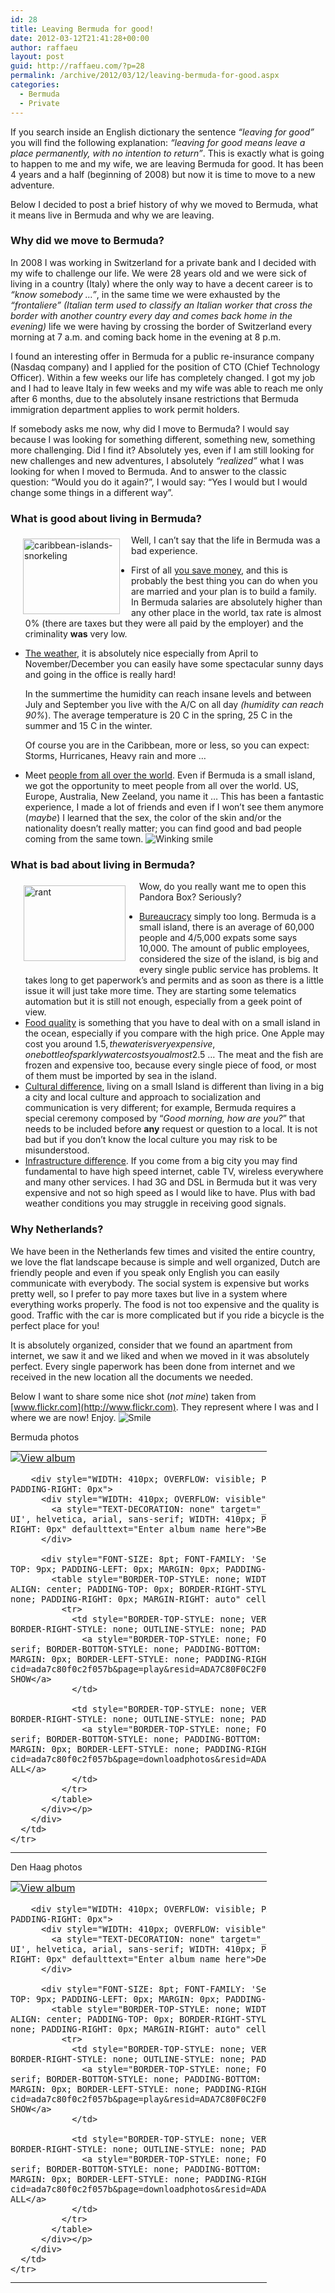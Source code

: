 ```yaml
---
id: 28
title: Leaving Bermuda for good!
date: 2012-03-12T21:41:28+00:00
author: raffaeu
layout: post
guid: http://raffaeu.com/?p=28
permalink: /archive/2012/03/12/leaving-bermuda-for-good.aspx
categories:
  - Bermuda
  - Private
---
```

If you search inside an English dictionary the sentence _“leaving for good”_ you will find the following explanation: _“leaving for good means leave a place permanently, with no intention to return”_. This is exactly what is going to happen to me and my wife, we are leaving Bermuda for good. It has been 4 years and a half (beginning of 2008) but now it is time to move to a new adventure.

Below I decided to post a brief history of why we moved to Bermuda, what it means live in Bermuda and why we are leaving. 

### Why did we move to Bermuda?

In 2008 I was working in Switzerland for a private bank and I decided with my wife to challenge our life. We were 28 years old and we were sick of living in a country (Italy) where the only way to have a decent career is to _“know somebody …”_, in the same time we were exhausted by the _“frontaliere” (Italian term used to classify an Italian worker that cross the border with another country every day and comes back home in the evening)_ life we were having by crossing the border of Switzerland every morning at 7 a.m. and coming back home in the evening at 8 p.m.

I found an interesting offer in Bermuda for a public re-insurance company (Nasdaq company) and I applied for the position of CTO (Chief Technology Officer). Within a few weeks our life has completely changed. I got my job and I had to leave Italy in few weeks and my wife was able to reach me only after 6 months, due to the absolutely insane restrictions that Bermuda immigration department applies to work permit holders.

If somebody asks me now, why did I move to Bermuda? I would say because I was looking for something different, something new, something more challenging. Did I find it? Absolutely yes, even if I am still looking for new challenges and new adventures, I absolutely _“realized”_ what I was looking for when I moved to Bermuda. And to answer to the classic question: “Would you do it again?”, I would say: “Yes I would but I would change some things in a different way”. 

### What is good about living in Bermuda?

[<img title="caribbean-islands-snorkeling" style="BORDER-LEFT-WIDTH: 0px; BORDER-RIGHT-WIDTH: 0px; BACKGROUND-IMAGE: none; BORDER-BOTTOM-WIDTH: 0px; FLOAT: left; PADDING-TOP: 0px; PADDING-LEFT: 0px; MARGIN: 6px 18px 6px 20px; DISPLAY: inline; PADDING-RIGHT: 0px; BORDER-TOP-WIDTH: 0px" border="0" alt="caribbean-islands-snorkeling" align="left" width="155" height="121" src="http://raffaeu.com/wp-content/uploads/2013/03/3fefb038-c15e-416e-ab27-77c3d21bd7eecaribbean-islands-snorkeling_thumb.jpg" />](http://raffaeu.com/wp-content/uploads/2013/03/c8f5e793-f676-4da2-8dd6-de955ef5a694caribbean-islands-snorkeling_2.jpg)Well, I can’t say that the life in Bermuda was a bad experience. 

  * First of all <u>you save money</u>, and this is probably the best thing you can do when you are married and your plan is to build a family. In Bermuda salaries are absolutely higher than any other place in the world, tax rate is almost 0% (there are taxes but they were all paid by the employer) and the criminality **was** very low. 
  * <u>The weather</u>, it is absolutely nice especially from April to November/December you can easily have some spectacular sunny days and going in the office is really hard! 
      
    In the summertime the humidity can reach insane levels and between July and September you live with the A/C on all day _(humidity can reach 90%_). The average temperature is 20 C in the spring, 25 C in the summer and 15 C in the winter. 
      
    Of course you are in the Caribbean, more or less, so you can expect: Storms, Hurricanes, Heavy rain and more … 
  * Meet <u>people from all over the world</u>. Even if Bermuda is a small island, we got the opportunity to meet people from all over the world. US, Europe, Australia, New Zeeland, you name it … This has been a fantastic experience, I made a lot of friends and even if I won’t see them anymore (_maybe_) I learned that the sex, the color of the skin and/or the nationality doesn’t really matter; you can find good and bad people coming from the same town.  <img class="wlEmoticon wlEmoticon-winkingsmile" style="BORDER-TOP-STYLE: none; BORDER-BOTTOM-STYLE: none; BORDER-RIGHT-STYLE: none; BORDER-LEFT-STYLE: none" alt="Winking smile" src="http://raffaeu.com/wp-content/uploads/2013/03/d5d1a821-1680-411c-9cae-b24c88c99373wlEmoticon-winkingsmile_2.png" />

### What is bad about living in Bermuda?

[<img title="rant" style="BORDER-LEFT-WIDTH: 0px; BORDER-RIGHT-WIDTH: 0px; BACKGROUND-IMAGE: none; BORDER-BOTTOM-WIDTH: 0px; FLOAT: left; PADDING-TOP: 0px; PADDING-LEFT: 0px; MARGIN: 7px 22px 11px 21px; DISPLAY: inline; PADDING-RIGHT: 0px; BORDER-TOP-WIDTH: 0px" border="0" alt="rant" align="left" width="163" height="121" src="http://raffaeu.com/wp-content/uploads/2013/03/5e291464-f542-49f1-a60e-3fada2d82688rant_thumb.jpg" />](http://raffaeu.com/wp-content/uploads/2013/03/abdf7ff1-435e-401d-bf14-aa5b9bf88c95rant_2.jpg)Wow, do you really want me to open this Pandora Box? Seriously?

  * <u>Bureaucracy</u> simply too long. Bermuda is a small island, there is an average of 60,000 people and 4/5,000 expats some says 10,000. The amount of public employees, considered the size of the island, is big and every single public service has problems. It takes long to get paperwork&#8217;s and permits and as soon as there is a little issue it will just take more time. They are starting some telematics automation but it is still not enough, especially from a geek point of view. 
  * <u>Food quality</u> is something that you have to deal with on a small island in the ocean, especially if you compare with the high price. One Apple may cost you around 1.5$,the water is very expensive, one bottle of sparkly water costs you almost 2.5$ … The meat and the fish are frozen and expensive too, because every single piece of food, or most of them must be imported by sea in the island.  
  * <u>Cultural difference</u>, living on a small Island is different than living in a big a city and local culture and approach to socialization and communication is very different; for example, Bermuda requires a special ceremony composed by “_Good morning, how are you?_” that needs to be included before **any** request or question to a local. It is not bad but if you don’t know the local culture you may risk to be misunderstood. 
  * <u>Infrastructure difference</u>. If you come from a big city you may find fundamental to have high speed internet, cable TV, wireless everywhere and many other services. I had 3G and DSL in Bermuda but it was very expensive and not so high speed as I would like to have. Plus with bad weather conditions you may struggle in receiving good signals. 

### Why Netherlands?

We have been in the Netherlands few times and visited the entire country, we love the flat landscape because is simple and well organized, Dutch are  friendly people and even if you speak only English you can easily communicate with everybody. The social system is expensive but works pretty well, so I prefer to pay more taxes but live in a system where everything works properly. The food is not too expensive and the quality is good. Traffic with the car is more complicated but if you ride a bicycle is the perfect place for you!

It is absolutely organized, consider that we found an apartment from internet, we saw it and we liked and when we moved in it was absolutely perfect. Every single paperwork has been done from internet and we received in the new location all the documents we needed. 

Below I want to share some nice shot (_not mine_) taken from [www.flickr.com](http://www.flickr.com). They represent where I was and I where we are now! Enjoy. <img class="wlEmoticon wlEmoticon-smile" style="BORDER-TOP-STYLE: none; BORDER-BOTTOM-STYLE: none; BORDER-RIGHT-STYLE: none; BORDER-LEFT-STYLE: none" alt="Smile" src="http://raffaeu.com/wp-content/uploads/2013/03/492d1695-c4ec-4c53-8d0a-d4bffb683cebwlEmoticon-smile_2.png" />   

Bermuda photos

<div id="scid:66721397-FF69-4ca6-AEC4-17E6B3208830:a8c3034a-20bf-4866-8bea-9976134a4c60" class="wlWriterEditableSmartContent" style="FLOAT: none; PADDING-BOTTOM: 0px; PADDING-TOP: 0px; PADDING-LEFT: 0px; MARGIN: 0px; DISPLAY: inline; PADDING-RIGHT: 0px">
  <table style="BORDER-TOP-STYLE: none; WIDTH: 410px; BORDER-COLLAPSE: collapse; BORDER-BOTTOM-STYLE: none; PADDING-BOTTOM: 0px; PADDING-TOP: 0px; BORDER-RIGHT-STYLE: none; OUTLINE-STYLE: none; PADDING-LEFT: 0px; MARGIN: 0px; BORDER-LEFT-STYLE: none; PADDING-RIGHT: 0px" cellspacing="0" cellpadding="0" border="0">
    <tr>
      <td style="BORDER-TOP-STYLE: none; WIDTH: auto; BORDER-BOTTOM-STYLE: none; PADDING-BOTTOM: 0px; PADDING-TOP: 0px; BORDER-RIGHT-STYLE: none; OUTLINE-STYLE: none; PADDING-LEFT: 0px; MARGIN: 0px; BORDER-LEFT-STYLE: none; PADDING-RIGHT: 0px">
        <a style="BORDER-TOP-STYLE: none; BORDER-BOTTOM-STYLE: none; PADDING-BOTTOM: 0px; PADDING-TOP: 0px; BORDER-RIGHT-STYLE: none; OUTLINE-STYLE: none; PADDING-LEFT: 0px; MARGIN: 0px; BORDER-LEFT-STYLE: none; PADDING-RIGHT: 0px" target="_blank" href="Photomail&Bpub=SDX.Photos"><img title="View album" style="BORDER-LEFT-WIDTH: 0px; BORDER-RIGHT-WIDTH: 0px; VERTICAL-ALIGN: bottom; BACKGROUND: none transparent scroll repeat 0% 0%; BORDER-BOTTOM-WIDTH: 0px; PADDING-BOTTOM: 0px; PADDING-TOP: 0px; OUTLINE-STYLE: none; PADDING-LEFT: 0px; MARGIN: 0px; PADDING-RIGHT: 0px; BORDER-TOP-WIDTH: 0px" alt="View album" src="http://raffaeu.com/wp-content/uploads/2013/03/29b36898-d550-41e0-aa2c-af5abc23e0a3Bermuda%20hrd.jpg" /></a></p> 
        
        <div style="WIDTH: 410px; OVERFLOW: visible; PADDING-BOTTOM: 0px; TEXT-ALIGN: center; PADDING-TOP: 0px; PADDING-LEFT: 0px; MARGIN: 0px; PADDING-RIGHT: 0px">
          <div style="WIDTH: 410px; OVERFLOW: visible">
            <a style="TEXT-DECORATION: none" target="_blank" href="Photomail&Bpub=SDX.Photos"><span style="FONT-SIZE: 26pt; FONT-FAMILY: 'Segoe UI', helvetica, arial, sans-serif; WIDTH: 410px; PADDING-BOTTOM: 0px; PADDING-TOP: 0px; PADDING-LEFT: 0px; LINE-HEIGHT: 1.26em; PADDING-RIGHT: 0px" defaulttext="Enter album name here">Bermuda</span></a>
          </div>
          
          <div style="FONT-SIZE: 8pt; FONT-FAMILY: 'Segoe UI', helvetica, arial, sans-serif; PADDING-BOTTOM: 0px; TEXT-ALIGN: center; PADDING-TOP: 9px; PADDING-LEFT: 0px; MARGIN: 0px; PADDING-RIGHT: 0px">
            <table style="BORDER-TOP-STYLE: none; WIDTH: auto; BORDER-COLLAPSE: collapse; BORDER-BOTTOM-STYLE: none; PADDING-BOTTOM: 0px; TEXT-ALIGN: center; PADDING-TOP: 0px; BORDER-RIGHT-STYLE: none; OUTLINE-STYLE: none; PADDING-LEFT: 0px; MARGIN-LEFT: auto; BORDER-LEFT-STYLE: none; PADDING-RIGHT: 0px; MARGIN-RIGHT: auto" cellspacing="0" cellpadding="0" border="0">
              <tr>
                <td style="BORDER-TOP-STYLE: none; VERTICAL-ALIGN: top; BORDER-BOTTOM-STYLE: none; PADDING-BOTTOM: 6px; PADDING-TOP: 6px; BORDER-RIGHT-STYLE: none; OUTLINE-STYLE: none; PADDING-LEFT: 0px; MARGIN: 0px; BORDER-LEFT-STYLE: none; PADDING-RIGHT: 12px">
                  <a style="BORDER-TOP-STYLE: none; FONT-SIZE: 8pt; TEXT-DECORATION: none; FONT-FAMILY: 'Segoe UI', helvetica, arial, sans-serif; BORDER-BOTTOM-STYLE: none; PADDING-BOTTOM: 0px; PADDING-TOP: 0px; BORDER-RIGHT-STYLE: none; OUTLINE-STYLE: none; PADDING-LEFT: 0px; MARGIN: 0px; BORDER-LEFT-STYLE: none; PADDING-RIGHT: 0px" target="_blank" border="0" href="https://skydrive.live.com/redir.aspx?cid=ada7c80f0c2f057b&page=play&resid=ADA7C80F0C2F057B!329&type=5&authkey=!AGnKkw_CO4KXRsw&Bsrc=Photomail&Bpub=SDX.Photos">VIEW SLIDE SHOW</a>
                </td>
                
                <td style="BORDER-TOP-STYLE: none; VERTICAL-ALIGN: top; BORDER-BOTTOM-STYLE: none; PADDING-BOTTOM: 6px; PADDING-TOP: 6px; BORDER-RIGHT-STYLE: none; OUTLINE-STYLE: none; PADDING-LEFT: 0px; MARGIN: 0px; BORDER-LEFT-STYLE: none; PADDING-RIGHT: 0px">
                  <a style="BORDER-TOP-STYLE: none; FONT-SIZE: 8pt; TEXT-DECORATION: none; FONT-FAMILY: 'Segoe UI', helvetica, arial, sans-serif; BORDER-BOTTOM-STYLE: none; PADDING-BOTTOM: 0px; PADDING-TOP: 0px; BORDER-RIGHT-STYLE: none; OUTLINE-STYLE: none; PADDING-LEFT: 0px; MARGIN: 0px; BORDER-LEFT-STYLE: none; PADDING-RIGHT: 0px" target="_blank" border="0" href="https://skydrive.live.com/redir.aspx?cid=ada7c80f0c2f057b&page=downloadphotos&resid=ADA7C80F0C2F057B!329&type=5&Bsrc=Photomail&Bpub=SDX.Photos&authkey=!AGnKkw_CO4KXRsw">DOWNLOAD ALL</a>
                </td>
              </tr>
            </table>
          </div></p>
        </div>
      </td>
    </tr>
  </table>
</div>

Den Haag photos

<div id="scid:66721397-FF69-4ca6-AEC4-17E6B3208830:f806c4dc-0190-46a0-8c2a-1827d6e1f627" class="wlWriterEditableSmartContent" style="FLOAT: none; PADDING-BOTTOM: 0px; PADDING-TOP: 0px; PADDING-LEFT: 0px; MARGIN: 0px; DISPLAY: inline; PADDING-RIGHT: 0px">
  <table style="BORDER-TOP-STYLE: none; WIDTH: 410px; BORDER-COLLAPSE: collapse; BORDER-BOTTOM-STYLE: none; PADDING-BOTTOM: 0px; PADDING-TOP: 0px; BORDER-RIGHT-STYLE: none; OUTLINE-STYLE: none; PADDING-LEFT: 0px; MARGIN: 0px; BORDER-LEFT-STYLE: none; PADDING-RIGHT: 0px" cellspacing="0" cellpadding="0" border="0">
    <tr>
      <td style="BORDER-TOP-STYLE: none; WIDTH: auto; BORDER-BOTTOM-STYLE: none; PADDING-BOTTOM: 0px; PADDING-TOP: 0px; BORDER-RIGHT-STYLE: none; OUTLINE-STYLE: none; PADDING-LEFT: 0px; MARGIN: 0px; BORDER-LEFT-STYLE: none; PADDING-RIGHT: 0px">
        <a style="BORDER-TOP-STYLE: none; BORDER-BOTTOM-STYLE: none; PADDING-BOTTOM: 0px; PADDING-TOP: 0px; BORDER-RIGHT-STYLE: none; OUTLINE-STYLE: none; PADDING-LEFT: 0px; MARGIN: 0px; BORDER-LEFT-STYLE: none; PADDING-RIGHT: 0px" target="_blank" href="https://skydrive.live.com/redir.aspx?cid=ada7c80f0c2f057b&page=play&resid=ADA7C80F0C2F057B!333&type=5&authkey=!AKVkGdn_c73mAuk&Bsrc=Photomail&Bpub=SDX.Photos"><img title="View album" style="BORDER-LEFT-WIDTH: 0px; BORDER-RIGHT-WIDTH: 0px; VERTICAL-ALIGN: bottom; BACKGROUND: none transparent scroll repeat 0% 0%; BORDER-BOTTOM-WIDTH: 0px; PADDING-BOTTOM: 0px; PADDING-TOP: 0px; OUTLINE-STYLE: none; PADDING-LEFT: 0px; MARGIN: 0px; PADDING-RIGHT: 0px; BORDER-TOP-WIDTH: 0px" alt="View album" src="http://raffaeu.com/wp-content/uploads/2013/03/9886c372-7427-4394-943e-b13128c68ae6Den%20Haag.jpg" /></a></p> 
        
        <div style="WIDTH: 410px; OVERFLOW: visible; PADDING-BOTTOM: 0px; TEXT-ALIGN: center; PADDING-TOP: 0px; PADDING-LEFT: 0px; MARGIN: 0px; PADDING-RIGHT: 0px">
          <div style="WIDTH: 410px; OVERFLOW: visible">
            <a style="TEXT-DECORATION: none" target="_blank" href="Photomail&Bpub=SDX.Photos"><span style="FONT-SIZE: 26pt; FONT-FAMILY: 'Segoe UI', helvetica, arial, sans-serif; WIDTH: 410px; PADDING-BOTTOM: 0px; PADDING-TOP: 0px; PADDING-LEFT: 0px; LINE-HEIGHT: 1.26em; PADDING-RIGHT: 0px" defaulttext="Enter album name here">Den Haag</span></a>
          </div>
          
          <div style="FONT-SIZE: 8pt; FONT-FAMILY: 'Segoe UI', helvetica, arial, sans-serif; PADDING-BOTTOM: 0px; TEXT-ALIGN: center; PADDING-TOP: 9px; PADDING-LEFT: 0px; MARGIN: 0px; PADDING-RIGHT: 0px">
            <table style="BORDER-TOP-STYLE: none; WIDTH: auto; BORDER-COLLAPSE: collapse; BORDER-BOTTOM-STYLE: none; PADDING-BOTTOM: 0px; TEXT-ALIGN: center; PADDING-TOP: 0px; BORDER-RIGHT-STYLE: none; OUTLINE-STYLE: none; PADDING-LEFT: 0px; MARGIN-LEFT: auto; BORDER-LEFT-STYLE: none; PADDING-RIGHT: 0px; MARGIN-RIGHT: auto" cellspacing="0" cellpadding="0" border="0">
              <tr>
                <td style="BORDER-TOP-STYLE: none; VERTICAL-ALIGN: top; BORDER-BOTTOM-STYLE: none; PADDING-BOTTOM: 6px; PADDING-TOP: 6px; BORDER-RIGHT-STYLE: none; OUTLINE-STYLE: none; PADDING-LEFT: 0px; MARGIN: 0px; BORDER-LEFT-STYLE: none; PADDING-RIGHT: 12px">
                  <a style="BORDER-TOP-STYLE: none; FONT-SIZE: 8pt; TEXT-DECORATION: none; FONT-FAMILY: 'Segoe UI', helvetica, arial, sans-serif; BORDER-BOTTOM-STYLE: none; PADDING-BOTTOM: 0px; PADDING-TOP: 0px; BORDER-RIGHT-STYLE: none; OUTLINE-STYLE: none; PADDING-LEFT: 0px; MARGIN: 0px; BORDER-LEFT-STYLE: none; PADDING-RIGHT: 0px" target="_blank" border="0" href="https://skydrive.live.com/redir.aspx?cid=ada7c80f0c2f057b&page=play&resid=ADA7C80F0C2F057B!333&type=5&authkey=!AKVkGdn_c73mAuk&Bsrc=Photomail&Bpub=SDX.Photos">VIEW SLIDE SHOW</a>
                </td>
                
                <td style="BORDER-TOP-STYLE: none; VERTICAL-ALIGN: top; BORDER-BOTTOM-STYLE: none; PADDING-BOTTOM: 6px; PADDING-TOP: 6px; BORDER-RIGHT-STYLE: none; OUTLINE-STYLE: none; PADDING-LEFT: 0px; MARGIN: 0px; BORDER-LEFT-STYLE: none; PADDING-RIGHT: 0px">
                  <a style="BORDER-TOP-STYLE: none; FONT-SIZE: 8pt; TEXT-DECORATION: none; FONT-FAMILY: 'Segoe UI', helvetica, arial, sans-serif; BORDER-BOTTOM-STYLE: none; PADDING-BOTTOM: 0px; PADDING-TOP: 0px; BORDER-RIGHT-STYLE: none; OUTLINE-STYLE: none; PADDING-LEFT: 0px; MARGIN: 0px; BORDER-LEFT-STYLE: none; PADDING-RIGHT: 0px" target="_blank" border="0" href="https://skydrive.live.com/redir.aspx?cid=ada7c80f0c2f057b&page=downloadphotos&resid=ADA7C80F0C2F057B!333&type=5&Bsrc=Photomail&Bpub=SDX.Photos&authkey=!AKVkGdn_c73mAuk">DOWNLOAD ALL</a>
                </td>
              </tr>
            </table>
          </div></p>
        </div>
      </td>
    </tr>
  </table>
</div>